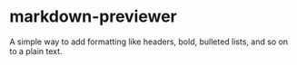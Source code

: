 # markdown-previewer
A simple way to add formatting like headers, bold, bulleted lists, and so on to a plain text. 
